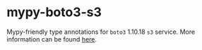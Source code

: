 # mypy-boto3-s3

Mypy-friendly type annotations for `boto3` 1.10.18 `s3` service.
More information can be found [here](https://github.com/vemel/mypy_boto3).
